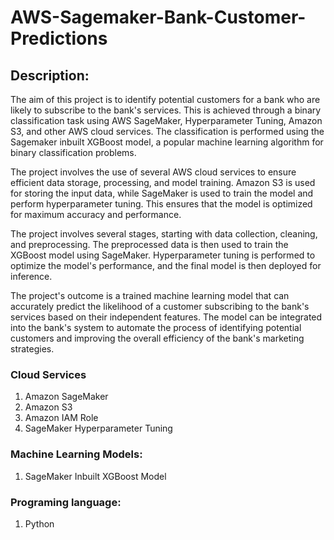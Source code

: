 # AWS-Sagemaker-Bank-Customer-Predictions
## Description:
The aim of this project is to identify potential customers for a bank who are likely to subscribe to the bank's services. This is achieved through a binary classification task using AWS SageMaker, Hyperparameter Tuning, Amazon S3, and other AWS cloud services. The classification is performed using the Sagemaker inbuilt XGBoost model, a popular machine learning algorithm for binary classification problems.

The project involves the use of several AWS cloud services to ensure efficient data storage, processing, and model training. Amazon S3 is used for storing the input data, while SageMaker is used to train the model and perform hyperparameter tuning. This ensures that the model is optimized for maximum accuracy and performance.

The project involves several stages, starting with data collection, cleaning, and preprocessing. The preprocessed data is then used to train the XGBoost model using SageMaker. Hyperparameter tuning is performed to optimize the model's performance, and the final model is then deployed for inference.

The project's outcome is a trained machine learning model that can accurately predict the likelihood of a customer subscribing to the bank's services based on their independent features. The model can be integrated into the bank's system to automate the process of identifying potential customers and improving the overall efficiency of the bank's marketing strategies.


### Cloud Services
1. Amazon SageMaker
2. Amazon S3
3. Amazon IAM Role
4. SageMaker Hyperparameter Tuning 


### Machine Learning Models:
1. SageMaker Inbuilt XGBoost Model

### Programing language:
1. Python
